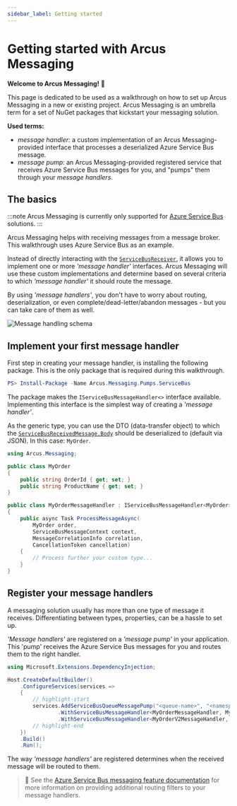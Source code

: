 ```yaml
---
sidebar_label: Getting started
---
```


# Getting started with Arcus Messaging
**Welcome to Arcus Messaging!** 🎉

This page is dedicated to be used as a walkthrough on how to set up Arcus Messaging in a new or existing project. Arcus Messaging is an umbrella term for a set of NuGet packages that kickstart your messaging solution.

**Used terms:**
* *message handler:* a custom implementation of an Arcus Messaging-provided interface that processes a deserialized Azure Service Bus message.
* *message pump:* an Arcus Messaging-provided registered service that receives Azure Service Bus messages for you, and "pumps" them through your *message handlers*.

## The basics
:::note
Arcus Messaging is currently only supported for [Azure Service Bus](https://learn.microsoft.com/en-us/azure/service-bus-messaging/service-bus-messaging-overview) solutions.
:::

Arcus Messaging helps with receiving messages from a message broker. This walkthrough uses Azure Service Bus as an example.

Instead of directly interacting with the [`ServiceBusReceiver`](https://learn.microsoft.com/en-us/dotnet/api/azure.messaging.servicebus.servicebusreceiver), it allows you to implement one or more *'message handler'* interfaces. Arcus Messaging will use these custom implementations and determine based on several criteria to which  *'message handler'* it should route the message.

By using *'message handlers'*, you don't have to worry about routing, deserialization, or even complete/dead-letter/abandon messages - but you can take care of them as well.

![Message handling schema](/media/worker-message-handling.png)

## Implement your first message handler
First step in creating your message handler, is installing the following package. This is the only package that is required during this walkthrough.

```powershell
PS> Install-Package -Name Arcus.Messaging.Pumps.ServiceBus
```

The package makes the `IServiceBusMessageHandler<>` interface available. Implementing this interface is the simplest way of creating a *'message handler'*.

As the generic type, you can use the DTO (data-transfer object) to which the [`ServiceBusReceivedMessage.Body`](https://learn.microsoft.com/en-us/dotnet/api/azure.messaging.servicebus.servicebusreceivedmessage.body) should be deserialized to (default via JSON). In this case: `MyOrder`.

```csharp
using Arcus.Messaging;

public class MyOrder
{
    public string OrderId { get; set; }
    public string ProductName { get; set; }
}

public class MyOrderMessageHandler : IServiceBusMessageHandler<MyOrder>
{
    public async Task ProcessMessageAsync(
        MyOrder order,
        ServiceBusMessageContext context,
        MessageCorrelationInfo correlation,
        CancellationToken cancellation)
    {
        // Process further your custom type...
    }
}
```

## Register your message handlers
A messaging solution usually has more than one type of message it receives. Differentiating between types, properties, can be a hassle to set up.

*'Message handlers'* are registered on a *'message pump'* in your application. This 'pump' receives the Azure Service Bus messages for you and routes them to the right handler.

```csharp
using Microsoft.Extensions.DependencyInjection;

Host.CreateDefaultBuilder()
    .ConfigureServices(services =>
    {
        // highlight-start
        services.AddServiceBusQueueMessagePump("<queue-name>", "<namespace>", new ManagedIdentityCredential())
                .WithServiceBusMessageHandler<MyOrderMessageHandler, MyOrder>()
                .WithServiceBusMessageHandler<MyOrderV2MessageHandler, MyOrderV2>();
        // highlight-end
    })
    .Build()
    .Run();
```

The way *'message handlers'* are registered determines when the received message will be routed to them.

> 🔗 See the [Azure Service Bus messaging feature documentation](./03-Features/01-Azure/01-service-bus.md) for more information on providing additional routing filters to your message handlers.